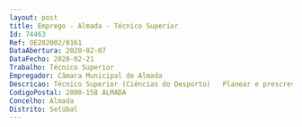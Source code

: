 ```yaml
--- 
layout: post
title: Emprego - Almada - Técnico Superior
Id: 74463
Ref: OE202002/0161
DataAbertura: 2020-02-07
DataFecho: 2020-02-21
Trabalho: Técnico Superior
Empregador: Câmara Municipal de Almada
Descricao: Técnico Superior (Ciências do Desporto)   Planear e prescrever aos utentes, sob coordenação e supervisão do Diretor Técnico, as atividades desportivas na área da manutenção da condição física (fitness)  orientar e conduzir tecnicamente, no âmbito do funcionamento das instalações desportivas, as atividades desportivas na área da manutenção da condição física (fitness) nelas desenvolvidas  avaliar a qualidade dos serviços prestados, bem como propor ou implementar medidas visando a melhoria dessa qualidade  colaborar na luta contra a dopagem no desporto  apoiar o desenvolvimento das atividades desportivas que possam ter lugar nas instalações desportivas que lhe ficarem afetas  propor a adoção de programas que visem a promoção e desenvolvimento da prática desportiva inclusiva.5.1   As funções referidas não prejudicam a atribuição aos(às) trabalhadores(as) recrutados(as) de funções não expressamente mencionadas desde que lhe sejam afins ou funcionalmente ligadas, e para as quais o(a) trabalhador(a) detenha qualificação profissional adequada e que não impliquem desvalorização profissional conforme o n.º 1 do artigo 81.º da LTFP.
CodigoPostal: 2800-158 ALMADA
Concelho: Almada
Distrito: Setúbal
--- 
```

